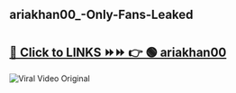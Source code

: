 
 ## ariakhan00_-Only-Fans-Leaked

# <h2><a href="https://clipsfans.com/ariakhan00_&ref=git">🔗 Click to LINKS ⏩⏩ 👉 🟢 ariakhan00  </a></h2>

<a href="https://clipsfans.com/ariakhan00_&ref=git" rel="nofollow" data-target="animated-image.originalLink"><img src="https://i.ibb.co.com/xMMVF88/686577567.gif" alt="Viral Video Original" style="max-width: 100%; display: inline-block;" data-target="animated-image.originalImage"></a>

